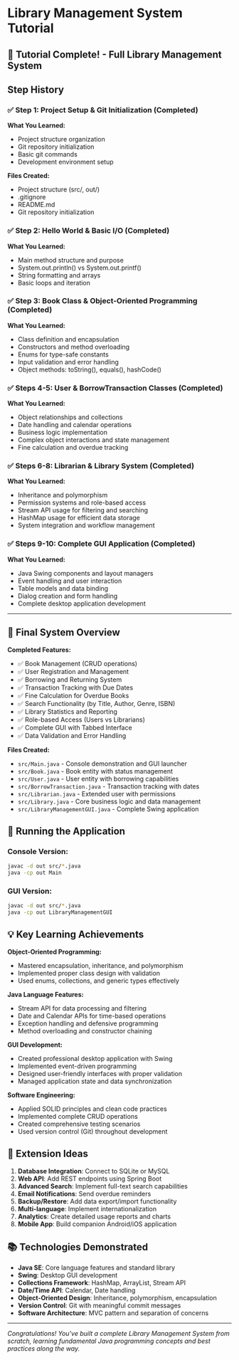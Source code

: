 # Library Management System Tutorial

## 🎉 Tutorial Complete! - Full Library Management System

## Step History

### ✅ Step 1: Project Setup & Git Initialization (Completed)

**What You Learned:**
- Project structure organization
- Git repository initialization  
- Basic git commands
- Development environment setup

**Files Created:**
- Project structure (src/, out/)
- .gitignore
- README.md
- Git repository initialization

### ✅ Step 2: Hello World & Basic I/O (Completed)

**What You Learned:**
- Main method structure and purpose
- System.out.println() vs System.out.printf()
- String formatting and arrays 
- Basic loops and iteration

### ✅ Step 3: Book Class & Object-Oriented Programming (Completed)

**What You Learned:**
- Class definition and encapsulation
- Constructors and method overloading
- Enums for type-safe constants
- Input validation and error handling
- Object methods: toString(), equals(), hashCode()

### ✅ Steps 4-5: User & BorrowTransaction Classes (Completed)

**What You Learned:**
- Object relationships and collections
- Date handling and calendar operations
- Business logic implementation
- Complex object interactions and state management
- Fine calculation and overdue tracking

### ✅ Steps 6-8: Librarian & Library System (Completed)

**What You Learned:**
- Inheritance and polymorphism
- Permission systems and role-based access
- Stream API usage for filtering and searching
- HashMap usage for efficient data storage
- System integration and workflow management

### ✅ Steps 9-10: Complete GUI Application (Completed)

**What You Learned:**
- Java Swing components and layout managers
- Event handling and user interaction
- Table models and data binding
- Dialog creation and form handling
- Complete desktop application development

---

## 🎯 Final System Overview

**Completed Features:**
- ✅ Book Management (CRUD operations)
- ✅ User Registration and Management
- ✅ Borrowing and Returning System
- ✅ Transaction Tracking with Due Dates
- ✅ Fine Calculation for Overdue Books
- ✅ Search Functionality (by Title, Author, Genre, ISBN)
- ✅ Library Statistics and Reporting
- ✅ Role-based Access (Users vs Librarians)
- ✅ Complete GUI with Tabbed Interface
- ✅ Data Validation and Error Handling

**Files Created:**
- `src/Main.java` - Console demonstration and GUI launcher
- `src/Book.java` - Book entity with status management
- `src/User.java` - User entity with borrowing capabilities
- `src/BorrowTransaction.java` - Transaction tracking with dates
- `src/Librarian.java` - Extended user with permissions
- `src/Library.java` - Core business logic and data management
- `src/LibraryManagementGUI.java` - Complete Swing application

## 🚀 Running the Application

### Console Version:
```bash
javac -d out src/*.java
java -cp out Main
```

### GUI Version:
```bash
javac -d out src/*.java
java -cp out LibraryManagementGUI
```

## 💡 Key Learning Achievements

**Object-Oriented Programming:**
- Mastered encapsulation, inheritance, and polymorphism
- Implemented proper class design with validation
- Used enums, collections, and generic types effectively

**Java Language Features:**
- Stream API for data processing and filtering
- Date and Calendar APIs for time-based operations
- Exception handling and defensive programming
- Method overloading and constructor chaining

**GUI Development:**
- Created professional desktop application with Swing
- Implemented event-driven programming
- Designed user-friendly interfaces with proper validation
- Managed application state and data synchronization

**Software Engineering:**
- Applied SOLID principles and clean code practices
- Implemented complete CRUD operations
- Created comprehensive testing scenarios
- Used version control (Git) throughout development

## 🔧 Extension Ideas

1. **Database Integration**: Connect to SQLite or MySQL
2. **Web API**: Add REST endpoints using Spring Boot
3. **Advanced Search**: Implement full-text search capabilities
4. **Email Notifications**: Send overdue reminders
5. **Backup/Restore**: Add data export/import functionality
6. **Multi-language**: Implement internationalization
7. **Analytics**: Create detailed usage reports and charts
8. **Mobile App**: Build companion Android/iOS application

## 📚 Technologies Demonstrated

- **Java SE**: Core language features and standard library
- **Swing**: Desktop GUI development
- **Collections Framework**: HashMap, ArrayList, Stream API
- **Date/Time API**: Calendar, Date handling
- **Object-Oriented Design**: Inheritance, polymorphism, encapsulation
- **Version Control**: Git with meaningful commit messages
- **Software Architecture**: MVC pattern and separation of concerns

---

*Congratulations! You've built a complete Library Management System from scratch, learning fundamental Java programming concepts and best practices along the way.*